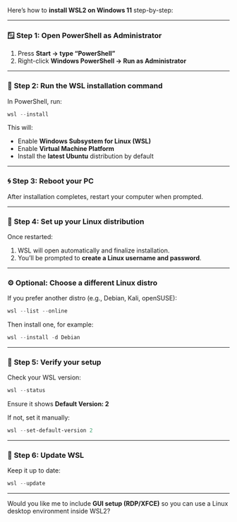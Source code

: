 Here’s how to **install WSL2 on Windows 11** step-by-step:

---

### 🪟 **Step 1: Open PowerShell as Administrator**

1. Press **Start → type “PowerShell”**
2. Right-click **Windows PowerShell → Run as Administrator**

---

### 🧩 **Step 2: Run the WSL installation command**

In PowerShell, run:

```powershell
wsl --install
```

This will:

* Enable **Windows Subsystem for Linux (WSL)**
* Enable **Virtual Machine Platform**
* Install the **latest Ubuntu** distribution by default

---

### 🌀 **Step 3: Reboot your PC**

After installation completes, restart your computer when prompted.

---

### 🧠 **Step 4: Set up your Linux distribution**

Once restarted:

1. WSL will open automatically and finalize installation.
2. You’ll be prompted to **create a Linux username and password**.

---

### ⚙️ **Optional: Choose a different Linux distro**

If you prefer another distro (e.g., Debian, Kali, openSUSE):

```powershell
wsl --list --online
```

Then install one, for example:

```powershell
wsl --install -d Debian
```

---

### 🧾 **Step 5: Verify your setup**

Check your WSL version:

```powershell
wsl --status
```

Ensure it shows **Default Version: 2**

If not, set it manually:

```powershell
wsl --set-default-version 2
```

---

### 🧰 **Step 6: Update WSL**

Keep it up to date:

```powershell
wsl --update
```

---

Would you like me to include **GUI setup (RDP/XFCE)** so you can use a Linux desktop environment inside WSL2?
